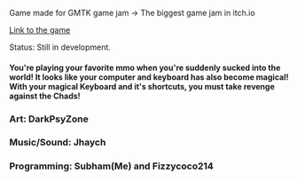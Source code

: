 Game made for GMTK game jam -> The biggest game jam in itch.io

<a href='https://team-bois.itch.io/cheeto-wizzard-chadslayer' target='_blank'>Link to the game</a>

Status: Still in development.


#### You're playing your favorite mmo when you're suddenly sucked into the world! It looks like your computer and keyboard has also become magical! With your magical Keyboard and it's shortcuts, you must take revenge against the Chads!

### Art: DarkPsyZone
### Music/Sound: Jhaych
### Programming: Subham(Me) and Fizzycoco214

